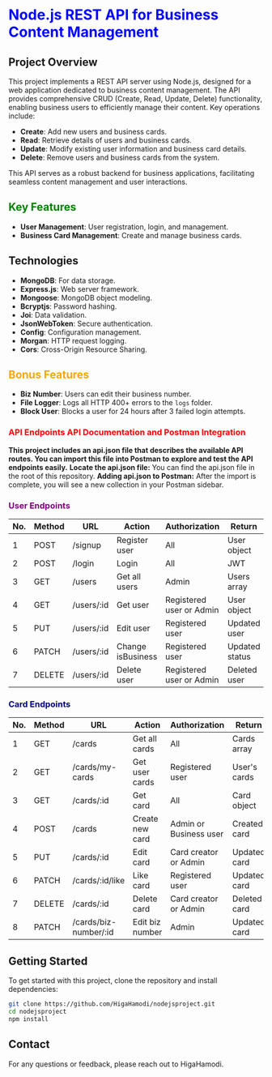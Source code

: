 # <span style="color:blue">Node.js REST API for Business Content Management</span>

## Project Overview

This project implements a REST API server using Node.js, designed for a web application dedicated to business content management. The API provides comprehensive CRUD (Create, Read, Update, Delete) functionality, enabling business users to efficiently manage their content. Key operations include:

- **Create**: Add new users and business cards.
- **Read**: Retrieve details of users and business cards.
- **Update**: Modify existing user information and business card details.
- **Delete**: Remove users and business cards from the system.

This API serves as a robust backend for business applications, facilitating seamless content management and user interactions.

## <span style="color:green">Key Features</span>

- **User Management**: User registration, login, and management.
- **Business Card Management**: Create and manage business cards.

## Technologies

- **MongoDB**: For data storage.
- **Express.js**: Web server framework.
- **Mongoose**: MongoDB object modeling.
- **Bcryptjs**: Password hashing.
- **Joi**: Data validation.
- **JsonWebToken**: Secure authentication.
- **Config**: Configuration management.
- **Morgan**: HTTP request logging.
- **Cors**: Cross-Origin Resource Sharing.

## <span style="color:orange">Bonus Features</span>

- **Biz Number**: Users can edit their business number.
- **File Logger**: Logs all HTTP 400+ errors to the `logs` folder.
- **Block User**: Blocks a user for 24 hours after 3 failed login attempts.

### <span style="color:red">API Endpoints API Documentation and Postman Integration</span>

**This project includes an api.json file that describes the available API routes. You can import this file into Postman to explore and test the API endpoints easily.**
**Locate the api.json file:** You can find the api.json file in the root of this repository.
**Adding api.json to Postman:** After the import is complete, you will see a new collection in your Postman sidebar.

### <span style="color:purple">User Endpoints</span>

| No. | Method | URL        | Action            | Authorization            | Return         |
| --- | ------ | ---------- | ----------------- | ------------------------ | -------------- |
| 1   | POST   | /signup    | Register user     | All                      | User object    |
| 2   | POST   | /login     | Login             | All                      | JWT            |
| 3   | GET    | /users     | Get all users     | Admin                    | Users array    |
| 4   | GET    | /users/:id | Get user          | Registered user or Admin | User object    |
| 5   | PUT    | /users/:id | Edit user         | Registered user          | Updated user   |
| 6   | PATCH  | /users/:id | Change isBusiness | Registered user          | Updated status |
| 7   | DELETE | /users/:id | Delete user       | Registered user or Admin | Deleted user   |

### <span style="color:darkblue">Card Endpoints</span>

| No. | Method | URL                   | Action          | Authorization          | Return       |
| --- | ------ | --------------------- | --------------- | ---------------------- | ------------ |
| 1   | GET    | /cards                | Get all cards   | All                    | Cards array  |
| 2   | GET    | /cards/my-cards       | Get user cards  | Registered user        | User's cards |
| 3   | GET    | /cards/:id            | Get card        | All                    | Card object  |
| 4   | POST   | /cards                | Create new card | Admin or Business user | Created card |
| 5   | PUT    | /cards/:id            | Edit card       | Card creator or Admin  | Updated card |
| 6   | PATCH  | /cards/:id/like       | Like card       | Registered user        | Updated card |
| 7   | DELETE | /cards/:id            | Delete card     | Card creator or Admin  | Deleted card |
| 8   | PATCH  | /cards/biz-number/:id | Edit biz number | Admin                  | Updated card |

## Getting Started

To get started with this project, clone the repository and install dependencies:

```bash
git clone https://github.com/HigaHamodi/nodejsproject.git
cd nodejsproject
npm install
```

## Contact

For any questions or feedback, please reach out to HigaHamodi.
